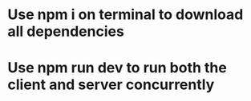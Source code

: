 # Use npm i on terminal to download all dependencies

# Use npm run dev to run both the client and server concurrently
